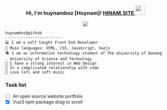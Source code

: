 <h3 align="center">
Hi, I'm huynamboz [Huynam]! <a href="https://hinam.site">HINAM.SITE </a> 
  <img src="https://media.giphy.com/media/hvRJCLFzcasrR4ia7z/giphy.gif" width="30"></h3>
 
<!-- Typing SVG by DenverCoder1 - https://github.com/DenverCoder1/readme-typing-svg -->
<p align="center">
  <a href="https://github.com/DenverCoder1/readme-typing-svg"><img src="https://readme-typing-svg.demolab.com?font=Fira+Code&pause=1000&width=435&lines=Full+stack+overflow;freelance;University+of+Science+and+Technology"></a>
</p>

```
huynamboz@github
-------------------------
💻 I am a self taught Front End Developer 
🌟 Main languages: HTML, CSS, JavaScript, Vuejs
📚 I am an information technology student of The University of Danang - University of Science and Technology
📝 I have a strong interest in Web Design
💖 In a complicated relationship with code
🎵 Love lofi and soft music
```
### Task list

- [ ] An open source website portfolio
- [x] Vue3 npm package drag to scroll
